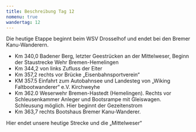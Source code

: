 ```yaml
---
title: Beschreibung Tag 12
nomenu: true
wandertag: 12
---
```



Die heutige Etappe beginnt beim WSV Drosselhof und endet bei den Bremer Kanu-Wanderern.

-	Km 340,0 Badener Berg, letzter Geestrücken an der Mittelweser, Beginn der Staustrecke Wehr Bremen-Hemelingen
-	Km 344,2 von links Zufluss der Eiter
-	Km 357,2 rechts vor Brücke „Eisenbahnsportverein“
-	KM 357.5  Einfahrt zum Autobahnsee und Landesteg von „Wiking Faltbootwanderer“ e.V. Kirchweyhe
-	Km 362.0 Weserwehr Bremen-Hastedt  (Hemelingen). Rechts vor Schleusenkammer Anleger und Bootsrampe mit Gleiswagen. Schleusung möglich. Hier beginnt der Gezeitenstrom
-	Km 363,7 rechts Bootshaus Bremer Kanu-Wanderer. 

Hier endet unsere heutige Strecke und die „Mittelweser“

